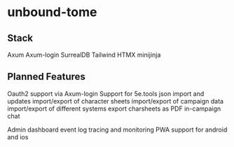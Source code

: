 # unbound-tome

## Stack

Axum
Axum-login
SurrealDB
Tailwind
HTMX
minijinja

## Planned Features

Oauth2 support via Axum-login
Support for 5e.tools json import and updates
import/export of character sheets
import/export of campaign data
import/export of different systems
export charsheets as PDF
in-campaign chat 

Admin dashboard
event log
tracing and monitoring
PWA support for android and ios

